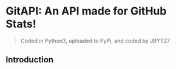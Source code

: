 # GitAPI: An API made for GitHub Stats!
> Coded in Python3, uploaded to PyPi, and coded by JBYT27

## Introduction
